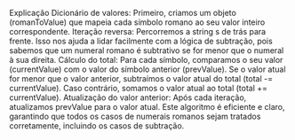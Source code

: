 Explicação
Dicionário de valores: Primeiro, criamos um objeto (romanToValue) que mapeia cada símbolo romano ao seu valor inteiro correspondente.
Iteração reversa: Percorremos a string s de trás para frente. Isso nos ajuda a lidar facilmente com a lógica de subtração, pois sabemos que um numeral romano é subtrativo se for menor que o numeral à sua direita.
Cálculo do total:
Para cada símbolo, comparamos o seu valor (currentValue) com o valor do símbolo anterior (prevValue).
Se o valor atual for menor que o valor anterior, subtraímos o valor atual do total (total -= currentValue).
Caso contrário, somamos o valor atual ao total (total += currentValue).
Atualização do valor anterior: Após cada iteração, atualizamos prevValue para o valor atual.
Este algoritmo é eficiente e claro, garantindo que todos os casos de numerais romanos sejam tratados corretamente, incluindo os casos de subtração.
